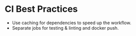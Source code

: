 # CI Best Practices

- Use caching for dependencies to speed up the workflow.
- Separate jobs for testing & linting and docker push.
